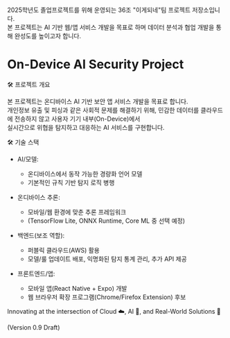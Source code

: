 # 
2025학년도 졸업프로젝트를 위해 운영되는 36조 "이게되네"팀 프로젝트 저장소입니다.  
본 프로젝트는 AI 기반 웹/앱 서비스 개발을 목표로 하며 데이터 분석과 협업 개발을 통해 완성도를 높이고자 합니다.

# On-Device AI Security Project

🛠️ 프로젝트 개요

본 프로젝트는 온디바이스 AI 기반 보안 앱 서비스 개발을 목표로 합니다.  
개인정보 유출 및 피싱과 같은 사회적 문제를 해결하기 위해, 민감한 데이터를 클라우드에 전송하지 않고 사용자 기기 내부(On-Device)에서  
실시간으로 위협을 탐지하고 대응하는 AI 서비스를 구현합니다.  

🛠️ 기술 스택
- AI/모델: 
  - 온디바이스에서 동작 가능한 경량화 언어 모델
  - 기본적인 규칙 기반 탐지 로직 병행

- 온디바이스 추론: 
  - 모바일/웹 환경에 맞춘 추론 프레임워크 
  - (TensorFlow Lite, ONNX Runtime, Core ML 중 선택 예정)

- 백엔드(보조 역할): 
  - 퍼블릭 클라우드(AWS) 활용  
  - 모델/룰 업데이트 배포, 익명화된 탐지 통계 관리, 추가 API 제공

- 프론트엔드/앱: 
  - 모바일 앱(React Native + Expo) 개발 
  - 웹 브라우저 확장 프로그램(Chrome/Firefox Extension) 후보



Innovating at the intersection of Cloud ☁️, AI 🤖, and Real-World Solutions 🚀

(Version 0.9 Draft)
